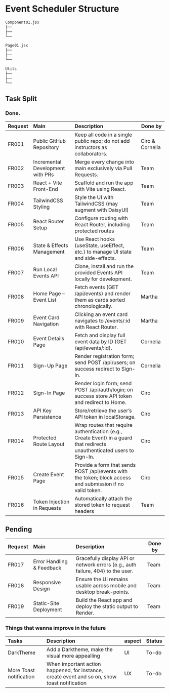 # Event Scheduler Structure

```bash
Component01.jsx
├──
├──
└──

Page01.jsx
├──
├──
└──

Utils
├──
├──
└──

```

## Task Split

### Done.

| Request | Main                             | Description                                                                                                              | Done by         |
| :------ | :------------------------------- | :----------------------------------------------------------------------------------------------------------------------- | --------------- |
| FR001   | Public GitHub Repository         | Keep all code in a single public repo; do not add instructors as collaborators.                                          | Ciro & Cornelia |
| FR002   | Incremental Development with PRs | Merge every change into main exclusively via Pull Requests.                                                              | Team            |
| FR003   | React + Vite Front-End           | Scaffold and run the app with Vite using React.                                                                          | Team            |
| FR004   | TailwindCSS Styling              | Style the UI with TailwindCSS (may augment with DaisyUI)                                                                 | Team            |
| FR005   | React Router Setup               | Configure routing with React Router, including protected routes                                                          | Team            |
| FR006   | State & Effects Management       | Use React hooks (useState, useEffect, etc.) to manage UI state and side-effects.                                         | Team            |
| FR007   | Run Local Events API             | Clone, install and run the provided Events API locally for development.                                                  | Team            |
| FR008   | Home Page – Event List           | Fetch events (GET /api/events) and render them as cards sorted chronologically.                                          | Martha          |
| FR009   | Event Card Navigation            | Clicking an event card navigates to /events/:id with React Router.                                                       | Martha          |
| FR010   | Event Details Page               | Fetch and display full event data by ID (GET /api/events/:id).                                                           | Cornelia        |
| FR011   | Sign-Up Page                     | Render registration form; send POST /api/users; on success redirect to Sign-In.                                          | Cornelia        |
| FR012   | Sign-In Page                     | Render login form; send POST /api/auth/login; on success store API token and redirect to Home.                           | Ciro            |
| FR013   | API Key Persistence              | Store/retrieve the user’s API token in localStorage.                                                                     | Ciro            |
| FR014   | Protected Route Layout           | Wrap routes that require authentication (e.g., Create Event) in a guard that redirects unauthenticated users to Sign-In. | Ciro            |
| FR015   | Create Event Page                | Provide a form that sends POST /api/events with the token; block access and submission if no valid token.                | Ciro            |
| FR016   | Token Injection in Requests      | Automatically attach the stored token to request headers                                                                 | Team            |

## Pending

| Request | Main                      | Description                                                                     | Done by |
| :------ | :------------------------ | :------------------------------------------------------------------------------ | ------- |
| FR017   | Error Handling & Feedback | Gracefully display API or network errors (e.g., auth failure, 404) to the user. | Team    |
| FR018   | Responsive Design         | Ensure the UI remains usable across mobile and desktop break-points.            | Team    |
| FR019   | Static-Site Deployment    | Build the React app and deploy the static output to Render.                     | Team    |

### Things that wanna improve in the future

| Tasks                   | Description                                                                                   | aspect | Status |
| :---------------------- | :-------------------------------------------------------------------------------------------- | :----- | ------ |
| DarkTheme               | Add a Darktheme, make the visual more appealling                                              | UI     | To-do  |
| More Toast notification | When important action happened, for instance, create event and so on, show toast notification | UX     | To-do  |
